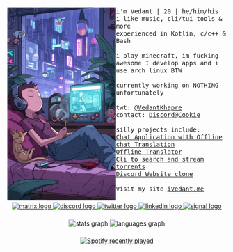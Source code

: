 ###

<p float="left">
  <img src="images/image.jpeg" width="250" align="left">
  <p float="left">
    <samp>
      i'm Vedant | 20 | he/him/his
      <br>
      i like music, cli/tui tools & more
      <br>
      experienced in Kotlin, c/c++ & Bash
      <br>
      <br>
      i play minecraft, im fucking awesome
      I develop apps and i use arch linux BTW
      <br>
      <br>
      currently working on NOTHING unfortunately
      <br>
      <br>
      twt: 
      <a href="https://x.com/VedantKhapre">@VedantKhapre</a><br>
      contact: 
      <a href="https://discordapp.com/users/1091575419167314030">Discord@Cookie</a><br>
      <br>
      silly projects include:
      <br>
      <a href="https://github.com/VedantKhapre/iBefore">Chat Application with Offline chat Translation</a><br>
      <a href="https://github.com/VedantKhapre/Offline-Translator">Offline Translator</a><br>
      <a href="https://github.com/VedantKhapre/Flix">Cli to search and stream torrents</a><br>
      <a href="https://github.com/VedantKhapre/Discord-website-clone">Discord Website clone</a><br>
      <br>
      Visit my site <a href="https://ivedant.me">iVedant.me</a>
      <br>
    </samp>
  </p>
</p>
 

###

<div align="center">
  <a href="https://matrix.to/#/@ivedant:matrix.org" target="_blank">
    <img src="https://img.shields.io/static/v1?message=Matrix&logo=matrix&label=&color=000000&logoColor=white&labelColor=&style=for-the-badge" height="35" alt="matrix logo"  />
  </a>
  <a href="https://discordapp.com/users/1091575419167314030" target="_blank">
    <img src="https://img.shields.io/static/v1?message=Discord&logo=discord&label=&color=7289DA&logoColor=white&labelColor=&style=for-the-badge" height="35" alt="discord logo"  />
  </a>
  <a href="https://x.com/VedantKhapre" target="_blank">
    <img src="https://img.shields.io/static/v1?message=Twitter&logo=twitter&label=&color=1DA1F2&logoColor=white&labelColor=&style=for-the-badge" height="35" alt="twitter logo"  />
  </a>
  <a href="https://www.linkedin.com/in/vedant-khapre/" target="_blank">
    <img src="https://img.shields.io/static/v1?message=LinkedIn&logo=linkedin&label=&color=0077B5&logoColor=white&labelColor=&style=for-the-badge" height="35" alt="linkedin logo"  />
  </a>
  <a href="https://signal.me/#eu/q0subdrloq5TKkFGlRWmk0_DYRus_5JPJEuF9LImlqvduzMFU7ZMTbNWk2JGYyz0" target="_blank">
    <img src="https://img.shields.io/static/v1?message=Signal&logo=signal&label=&color=039BE5&logoColor=white&labelColor=&style=for-the-badge" height="35" alt="signal logo"  />
  </a>
</div>

###

<div align="center">
  <img src="https://github-readme-stats.vercel.app/api?username=VedantKhapre&hide_title=false&hide_rank=true&show_icons=true&include_all_commits=false&count_private=true&disable_animations=false&theme=dark&locale=en&hide_border=true&custom_title=GitHub%20Stats" height="144" alt="stats graph"  />
  <img src="https://github-readme-stats.vercel.app/api/top-langs?username=VedantKhapre&locale=en&hide_title=false&layout=compact&card_width=320&langs_count=7&theme=dark&hide_border=true" height="150" alt="languages graph"  />
</div>

###
  
  <div align="center">
    <a href="https://open.spotify.com/user/316lavx4eppcg3psticrsva4uale">
      <img src="https://spotify-recently-played-readme.vercel.app/api?user=316lavx4eppcg3psticrsva4uale&count=1&unique=true" alt="Spotify recently played" />
    </a>
  </div>
  

###
